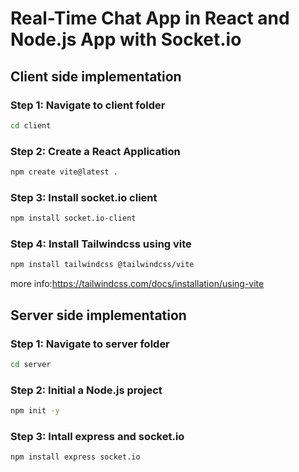# Real-Time Chat App in React and Node.js App with Socket.io

## Client side implementation

### Step 1: Navigate to client folder

```bash
cd client
```

### Step 2: Create a React Application 

```bash
npm create vite@latest .
```

### Step 3: Install socket.io client

```bash
npm install socket.io-client
```

### Step 4: Install Tailwindcss using vite

```bash
npm install tailwindcss @tailwindcss/vite
```
more info:https://tailwindcss.com/docs/installation/using-vite


## Server side implementation

### Step 1: Navigate to server folder

```bash
cd server
```

### Step 2: Initial a Node.js project

```bash
npm init -y
```

### Step 3: Intall express and socket.io

```bash
npm install express socket.io
```



